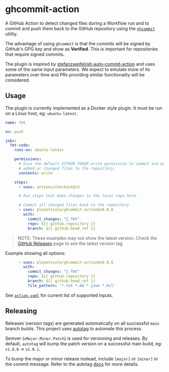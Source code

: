 # ghcommit-action

A GitHub Action to detect changed files during a Workflow run and to commit and
push them back to the GitHub repository using the [`ghcommit`](https://github.com/planetscale/ghcommit) utility.

The advantage of using `ghcommit` is that the commits will be signed by GitHub's
GPG key and show as **Verified**. This is important for repositories that require
signed commits.

The plugin is inspired by [stefanzweifel/git-auto-commit-action](https://github.com/stefanzweifel/git-auto-commit-action)
and uses some of the same input parameters. We expect to emulate more of its
parameters over time and PRs providing similar functionality will be considered.

## Usage

The plugin is currently implemented as a Docker style plugin. It must be run on
a Linux host, eg: `ubuntu-latest`.

```yaml
name: fmt

on: push

jobs:
  fmt-code:
    runs-on: ubuntu-latest

    permissions:
      # Give the default GITHUB_TOKEN write permission to commit and push the
      # added or changed files to the repository.
      contents: write

    steps:
      - uses: actions/checkout@v3

      # Run steps that make changes to the local repo here.

      # Commit all changed files back to the repository
      - uses: planetscale/ghcommit-action@v0.0.6
        with:
          commit_changes: "🤖 fmt"
          repo: ${{ github.repository }}
          branch: ${{ github.head_ref }}
```

> NOTE: These examples may not show the latest version. Check the [GitHub Releases](https://github.com/planetscale/ghcommit-action/releases) page to see the latest version tag

Example showing all options:


```yaml
      - uses: planetscale/ghcommit-action@v0.0.6
        with:
          commit_changes: "🤖 fmt"
          repo: ${{ github.repository }}
          branch: ${{ github.head_ref }}
          file_pattern: '*.txt *.md *.json *.hcl'
```

See [`action.yaml`](./action.yaml) for current list of supported inputs.

## Releasing

Releases (version tags) are generated automatically on all successful `main` branch builds.
This project uses [autotag](https://github.com/pantheon-systems/autotag) to automate this process.

Semver (`vMajor.Minor.Patch`) is used for versioning and releases. By default, `autotag` will
bump the patch version on a successful main build, eg: `v1.0.0` -> `v1.0.1`.

To bump the major or minor release instead, include `[major]` or `[minor]` in the commit message.
Refer to the autotag [docs](https://github.com/pantheon-systems/autotag#incrementing-major-and-minor-versions)
for more details.
